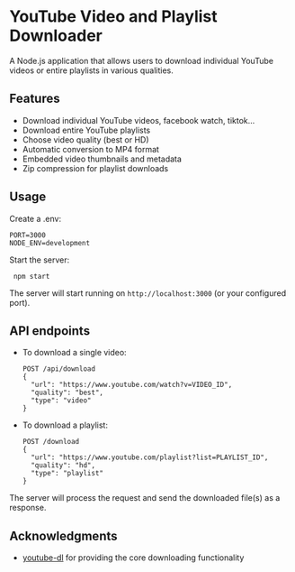 # YouTube Video and Playlist Downloader

A Node.js application that allows users to download individual YouTube videos or entire playlists in various qualities.

## Features

- Download individual YouTube videos, facebook watch, tiktok...
- Download entire YouTube playlists
- Choose video quality (best or HD)
- Automatic conversion to MP4 format
- Embedded video thumbnails and metadata
- Zip compression for playlist downloads

## Usage

Create a .env:
 ```
PORT=3000
NODE_ENV=development
 ```

Start the server:

 ```
  npm start
  ```

The server will start running on `http://localhost:3000` (or your configured port).


 ## API endpoints

- To download a single video:
  ```
  POST /api/download
  {
    "url": "https://www.youtube.com/watch?v=VIDEO_ID",
    "quality": "best",
    "type": "video"
  }
  ```

- To download a playlist:
  ```
  POST /download
  {
    "url": "https://www.youtube.com/playlist?list=PLAYLIST_ID",
    "quality": "hd",
    "type": "playlist"
  }
  ```

The server will process the request and send the downloaded file(s) as a response.


## Acknowledgments

- [youtube-dl](httpsgithub.comytdl-orgyoutube-dlbl.txt) for providing the core downloading functionality
